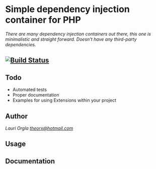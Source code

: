 # Simple dependency injection container for PHP
*There are many dependency injection containers out there, this one is minimalistic and straight forward. Doesn't have any third-party dependencies.*

[![Build Status](https://travis-ci.org/theorx/sdic.svg?branch=master)](https://travis-ci.org/theorx/sdic)
----

## Todo
* Automated tests
* Proper documentation
* Examples for using Extensions within your project

## Author
*Lauri Orgla <theorx@hotmail.com>*

## Usage

## Documentation